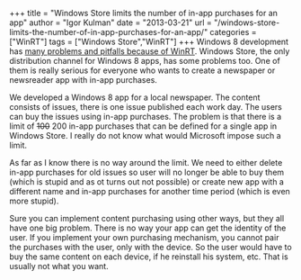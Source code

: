 +++
title = "Windows Store limits the number of in-app purchases for an app"
author = "Igor Kulman"
date = "2013-03-21"
url = "/windows-store-limits-the-number-of-in-app-purchases-for-an-app/"
categories = ["WinRT"]
tags = ["Windows Store","WinRT"]
+++
Windows 8 development has [many problems and pitfalls because of WinRT][1]. Windows Store, the only distribution channel for Windows 8 apps, has some problems too. One of them is really serious for everyone who wants to create a newspaper or newsreader app with in-app purchases. 

We developed a Windows 8 app for a local newspaper. The content consists of issues, there is one issue published each work day. The users can buy the issues using in-app purchases. The problem is that there is a limit of <del datetime="2013-05-26T14:03:17+00:00">100</del> 200 in-app purchases that can be defined for a single app in Windows Store. I really do not know what would Microsoft impose such a limit. 

As far as I know there is no way around the limit. We need to either delete in-app purchases for old issues so user will no longer be able to buy them (which is stupid and as ot turns out not possible) or create new app with a different name and in-app purchases for another time period (which is even more stupid).

<!--more-->

Sure you can implement content purchasing using other ways, but they all have one big problem. There is no way your app can get the identity of the user. If you implement your own purchasing mechanism, you cannot pair the purchases with the user, only with the device. So the user would have to buy the same content on each device, if he reinstall his system, etc. That is usually not what you want.

 [1]: http://blog.kulman.sk/why-are-there-no-great-windows-8-apps-because-of-winrt-a-developers-view/
